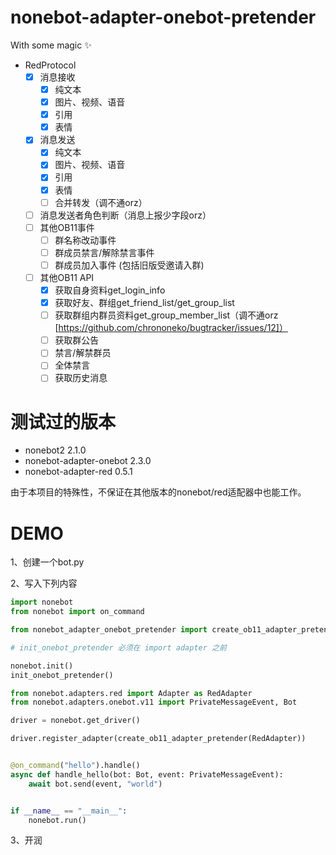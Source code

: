 nonebot-adapter-onebot-pretender
======

With some magic ✨

- RedProtocol
  - [x] 消息接收
    - [x] 纯文本
    - [x] 图片、视频、语音
    - [x] 引用
    - [x] 表情
  - [x] 消息发送
    - [x] 纯文本
    - [x] 图片、视频、语音
    - [x] 引用
    - [x] 表情
    - [ ] 合并转发（调不通orz）
  - [ ] 消息发送者角色判断（消息上报少字段orz）
  - [ ] 其他OB11事件
    - [ ] 群名称改动事件
    - [ ] 群成员禁言/解除禁言事件
    - [ ] 群成员加入事件 (包括旧版受邀请入群)
  - [ ] 其他OB11 API
    - [x] 获取自身资料get_login_info
    - [x] 获取好友、群组get_friend_list/get_group_list
    - [ ] 获取群组内群员资料get_group_member_list（调不通orz [https://github.com/chrononeko/bugtracker/issues/12]）
    - [ ] 获取群公告
    - [ ] 禁言/解禁群员
    - [ ] 全体禁言
    - [ ] 获取历史消息

# 测试过的版本

- nonebot2                              2.1.0
- nonebot-adapter-onebot                2.3.0
- nonebot-adapter-red                   0.5.1

由于本项目的特殊性，不保证在其他版本的nonebot/red适配器中也能工作。

# DEMO

1、创建一个bot.py

2、写入下列内容
```python
import nonebot
from nonebot import on_command

from nonebot_adapter_onebot_pretender import create_ob11_adapter_pretender, init_onebot_pretender

# init_onebot_pretender 必须在 import adapter 之前

nonebot.init()
init_onebot_pretender()

from nonebot.adapters.red import Adapter as RedAdapter
from nonebot.adapters.onebot.v11 import PrivateMessageEvent, Bot

driver = nonebot.get_driver()

driver.register_adapter(create_ob11_adapter_pretender(RedAdapter))


@on_command("hello").handle()
async def handle_hello(bot: Bot, event: PrivateMessageEvent):
    await bot.send(event, "world")


if __name__ == "__main__":
    nonebot.run()

```

3、开润

